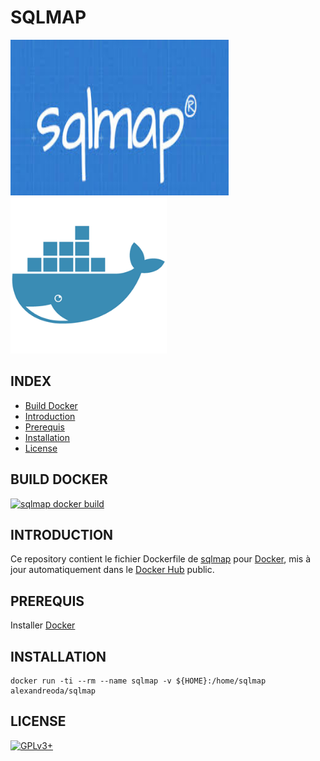 # SQLMAP

![sqlmap](https://raw.githubusercontent.com/oda-alexandre/sqlmap/master/img/logo-sqlmap.png) ![docker](https://raw.githubusercontent.com/oda-alexandre/sqlmap/master/img/logo-docker.png)


## INDEX

- [Build Docker](#BUILD)
- [Introduction](#INTRODUCTION)
- [Prerequis](#PREREQUIS)
- [Installation](#INSTALLATION)
- [License](#LICENSE)


## BUILD DOCKER

[![sqlmap docker build](https://img.shields.io/docker/build/alexandreoda/sqlmap.svg)](https://hub.docker.com/r/alexandreoda/sqlmap)


## INTRODUCTION

Ce repository contient le fichier Dockerfile de [sqlmap](http://sqlmap.org) pour [Docker](https://www.docker.com), mis à jour automatiquement dans le [Docker Hub](https://hub.docker.com/r/alexandreoda/sqlmap/) public.


## PREREQUIS

Installer [Docker](https://www.docker.com)


## INSTALLATION

```
docker run -ti --rm --name sqlmap -v ${HOME}:/home/sqlmap alexandreoda/sqlmap
```


## LICENSE

[![GPLv3+](http://gplv3.fsf.org/gplv3-127x51.png)](https://github.com/oda-alexandre/sqlmap/blob/master/LICENSE)
